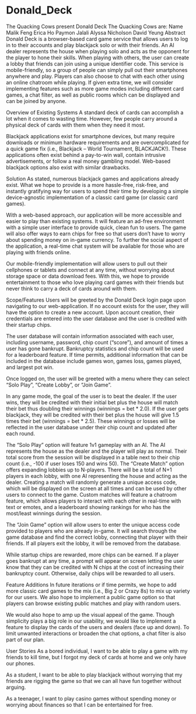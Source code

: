 # Donald_Deck

The Quacking Cows present
Donald Deck
The Quacking Cows are:
Name
Malik Feng
Erica Ho
Paymon Jalali
Alyssa Nicholson
David Yeung
Abstract
Donald Deck is a browser-based card game service that allows users to log in to their accounts and play blackjack solo or with their friends. An AI dealer represents the house when playing solo and acts as the opponent for the player to hone their skills. When playing with others, the user can create a lobby that friends can join using a unique identifier code. This service is mobile-friendly, so a group of people can simply pull out their smartphones anywhere and play. Players can also choose to chat with each other using an online chatroom while playing. If given extra time, we will consider implementing features such as more game modes including different card games, a chat filter, as well as public rooms which can be displayed and can be joined by anyone.

Overview of Existing Systems
A standard deck of cards can accomplish a lot when it comes to wasting time. However, few people carry around a physical deck of cards with them when they need it most.

Blackjack applications exist for smartphone devices, but many require downloads or minimum hardware requirements and are overcomplicated for a quick game fix (i.e., Blackjack – World Tournament, BLACKJACK!). These applications often exist behind a pay-to-win wall, contain intrusive advertisements, or follow a real money gambling model. Web-based blackjack options also exist with similar drawbacks.

Solution
As stated, numerous blackjack games and applications already exist. What we hope to provide is a more hassle-free, risk-free, and instantly gratifying way for users to spend their time by developing a simple device-agnostic implementation of a classic card game (or classic card games).

With a web-based approach, our application will be more accessible and easier to play than existing systems. It will feature an ad-free environment with a simple user interface to provide quick, clean fun to users. The game will also offer ways to earn chips for free so that users don’t have to worry about spending money on in-game currency. To further the social aspect of the application, a real-time chat system will be available for those who are playing with friends online.

Our mobile-friendly implementation will allow users to pull out their cellphones or tablets and connect at any time, without worrying about storage space or data download fees. With this, we hope to provide entertainment to those who love playing card games with their friends but never think to carry a deck of cards around with them.

Scope/Features
Users will be greeted by the Donald Deck login page upon navigating to our web-application. If no account exists for the user, they will have the option to create a new account. Upon account creation, their credentials are entered into the user database and the user is credited with their startup chips.

The user database will contain information associated with each user, including username, password, chip count (“score”), and amount of times a user has gone bankrupt. Bankruptcy statistics and chip count will be used for a leaderboard feature. If time permits, additional information that can be included in the database include games won, games loss, games played, and largest pot win.

Once logged on, the user will be greeted with a menu where they can select “Solo Play”, “Create Lobby”, or “Join Game”.

In any game mode, the goal of the user is to beat the dealer. If the user wins, they will be credited with their initial bet plus the house will match their bet thus doubling their winnings (winnings = bet * 2.0). If the user gets blackjack, they will be credited with their bet plus the house will give 1.5 times their bet (winnings = bet * 2.5). These winnings or losses will be reflected in the user database under their chip count and updated after each round.

The “Solo Play” option will feature 1v1 gameplay with an AI. The AI represents the house as the dealer and the player will play as normal. Their total score from the session will be displayed in a table next to their chip count (i.e., -100 if user loses 150 and wins 50). The “Create Match” option offers expanding lobbies up to N-players. There will be a total of N+1 players in each lobby, with one AI representing the house and acting as the dealer. Creating a match will randomly generate a unique access code, which will be displayed on the screen at all times and can be used by other users to connect to the game. Custom matches will feature a chatroom feature, which allows players to interact with each other in real-time with text or emotes, and a leaderboard showing rankings for who has the most/least winnings during the session.

The “Join Game” option will allow users to enter the unique access code provided to players who are already in-game. It will search through the game database and find the correct lobby, connecting that player with their friends. If all players exit the lobby, it will be removed from the database.

While startup chips are rewarded, more chips can be earned. If a player goes bankrupt at any time, a prompt will appear on screen letting the user know that they can be credited with N chips at the cost of increasing their bankruptcy count. Otherwise, daily chips will be rewarded to all users.

Feature Additions
In future iterations or if time permits, we hope to add more classic card games to the mix (i.e., Big 2 or Crazy 8s) to mix up variety for our users. We also hope to implement a public game option so that players can browse existing public matches and play with random users.

We would also hope to amp up the visual appeal of the game. Though simplicity plays a big role in our usability, we would like to implement a feature to display the cards of the users and dealers (face up and down). To limit unwanted interactions or broaden the chat options, a chat filter is also part of our plan.

User Stories
As a bored individual, I want to be able to play a game with my friends to kill time, but I forgot my deck of cards at home and we only have our phones.

As a student, I want to be able to play blackjack without worrying that my friends are rigging the game so that we can all have fun together without arguing.

As a teenager, I want to play casino games without spending money or worrying about finances so that I can be entertained for free.

